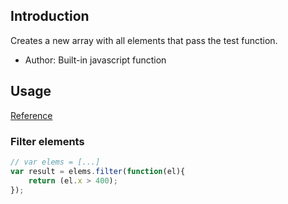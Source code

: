 ## Introduction

Creates a new array with all elements that pass the test function.

- Author: Built-in javascript function

## Usage

[Reference](https://developer.mozilla.org/en-US/docs/Web/JavaScript/Reference/Global_Objects/Array/filter)

### Filter elements

```javascript
// var elems = [...]
var result = elems.filter(function(el){
    return (el.x > 400);
});
```